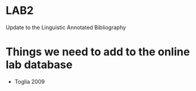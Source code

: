 # LAB2
Update to the Linguistic Annotated Bibliography

# Things we need to add to the online lab database
- Toglia 2009